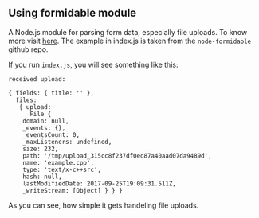 ## Using formidable module

A Node.js module for parsing form data, especially file uploads. To know more visit [here](https://github.com/felixge/node-formidable). The example in index.js is taken from the `node-formidable` github repo.

If you run `index.js`, you will see something like this:

	received upload:

	{ fields: { title: '' },
	  files: 
	   { upload: 
	      File {
		domain: null,
		_events: {},
		_eventsCount: 0,
		_maxListeners: undefined,
		size: 232,
		path: '/tmp/upload_315cc8f237df0ed87a40aad07da9489d',
		name: 'example.cpp',
		type: 'text/x-c++src',
		hash: null,
		lastModifiedDate: 2017-09-25T19:09:31.511Z,
		_writeStream: [Object] } } }


As you can see, how simple it gets handeling file uploads.
